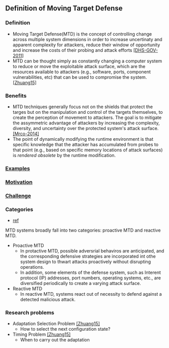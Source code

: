 ## Definition of Moving Target Defense


### Definition
- Moving Target Defense(MTD) is the concept of controlling change across multiple system dimensions in order to increase uncertinaty and apparent complexity for attackers, reduce their window of opportunity and increase the costs of their probing and attack efforts [[DHS-GOV-2011]](http://www.dhs.gov/csd-mtd)
- MTD can be thought simply as constantly changing a computer system to reduce or move the exploitable attack surface, which are the resources available to attackers (e.g., software, ports, component vulnerabilities, etc) that can be used to compromise the system. [[Zhuang15]](http://people.cis.ksu.edu/~sdeloach/publications/Conference/MTD15-attacktheory.pdf)

### Benefits
- MTD techniques generally focus not on the shields that protect the targes but on the manipulation and control of the targets themselves, to create the perception of movement to attackers. The goal is to mitigate the assymmetric advantage of attackers by increasing the complexity, diversity, and uncertainty over the protected system's attack surface. [[Mrco-2014]](http://ieeexplore.ieee.org/stamp/stamp.jsp?arnumber=6798537)
- The point of dynamically modifying the runtime environment is that specific knowledge that the attacker has accumulated from probes to that point (e.g., based on specific memory locations of attack surfaces) is *rendered obsolete* by the runtime modification.

### [Examples](file/example.md)

### [Motivation](file/motivation.md)

### [Challenge](./file/challenge.md)


### Categories
- [ref](http://ieeexplore.ieee.org/xpl/articleDetails.jsp?reload=true&arnumber=6900086)

MTD systems broadly fall into two categories: proactive MTD and reactive MTD.
- Proactive MTD
  - In protactive MTD, possible adversrial behaviros are anticipated, and the corresponding defensive strategies are incorporated int othe system design to thwart attacks proactively without disrupting operations.
  - In addition, some elements of the defense system, such as Interent protocol (IP) addresses, port numbers, operating systems, etc., are diversified periodically to create a varying attack surface.
- Reactive MTD
  - In reactive MTD, systems react out of necessity to defend against a detected malicious attack. 


### Research problems
- Adaptation Selection Problem [[Zhuang15]](http://people.cis.ksu.edu/~sdeloach/publications/Conference/MTD15-attacktheory.pdf)
  - How to select the next configuration state?
- Timing Problem [[Zhuang15]](http://people.cis.ksu.edu/~sdeloach/publications/Conference/MTD15-attacktheory.pdf)
  - When to carry out the adaptation 
